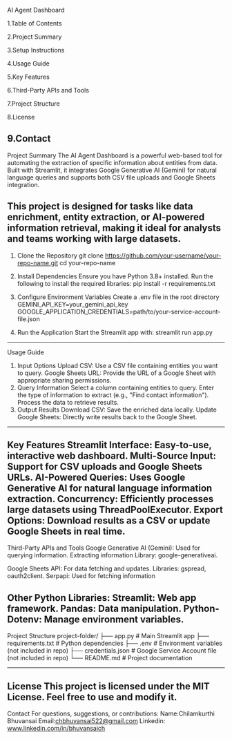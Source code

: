 AI Agent Dashboard

1.Table of Contents

2.Project Summary

3.Setup Instructions

4.Usage Guide

5.Key Features

6.Third-Party APIs and Tools

7.Project Structure

8.License

9.Contact
----------------------------------------------------------
Project Summary
The AI Agent Dashboard is a powerful web-based tool for automating the extraction of specific information about entities from data. Built with Streamlit, it integrates Google Generative AI (Gemini) for natural language queries and supports both CSV file uploads and Google Sheets integration.

This project is designed for tasks like data enrichment, entity extraction, or AI-powered information retrieval, making it ideal for analysts and teams working with large datasets.
----------------------------------------------------------
1. Clone the Repository
git clone https://github.com/your-username/your-repo-name.git
cd your-repo-name

2. Install Dependencies
Ensure you have Python 3.8+ installed. Run the following to install the required libraries:
pip install -r requirements.txt

3. Configure Environment Variables
Create a .env file in the root directory
GEMINI_API_KEY=your_gemini_api_key
GOOGLE_APPLICATION_CREDENTIALS=path/to/your-service-account-file.json

4. Run the Application
Start the Streamlit app with:
streamlit run app.py

----------------------------------------------------------
Usage Guide
1. Input Options
Upload CSV: Use a CSV file containing entities you want to query.
Google Sheets URL: Provide the URL of a Google Sheet with appropriate sharing permissions.
2. Query Information
Select a column containing entities to query.
Enter the type of information to extract (e.g., "Find contact information").
Process the data to retrieve results.
3. Output Results
Download CSV: Save the enriched data locally.
Update Google Sheets: Directly write results back to the Google Sheet.

----------------------------------------------------------
Key Features
Streamlit Interface: Easy-to-use, interactive web dashboard.
Multi-Source Input: Support for CSV uploads and Google Sheets URLs.
AI-Powered Queries: Uses Google Generative AI for natural language information extraction.
Concurrency: Efficiently processes large datasets using ThreadPoolExecutor.
Export Options: Download results as a CSV or update Google Sheets in real time.
----------------------------------------------------------
Third-Party APIs and Tools
Google Generative AI (Gemini):
Used for querying information.
Extracting information
Library: google-generativeai.

Google Sheets API:
For data fetching and updates.
Libraries: gspread, oauth2client.
Serpapi:
Used for fetching information

Other Python Libraries:
Streamlit: Web app framework.
Pandas: Data manipulation.
Python-Dotenv: Manage environment variables.
----------------------------------------------------------
Project Structure
project-folder/
├── app.py                # Main Streamlit app
├── requirements.txt      # Python dependencies
├── .env                  # Environment variables (not included in repo)
├── credentials.json      # Google Service Account file (not included in repo)
└── README.md             # Project documentation

----------------------------------------------------------
License
This project is licensed under the MIT License. Feel free to use and modify it.
----------------------------------------------------------

Contact
For questions, suggestions, or contributions:
Name:Chilamkurthi Bhuvansai
Email:chbhuvansai522@gmail.com
Linkedin: www.linkedin.com/in/bhuvansaich
